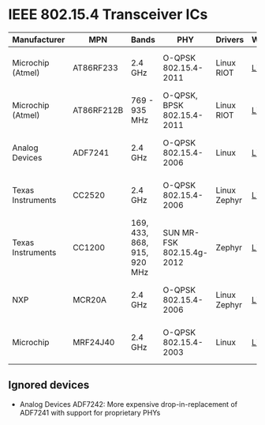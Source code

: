 
IEEE 802.15.4 Transceiver ICs
=============================

<table>
<thead>
	<th>Manufacturer</th>
	<th>MPN</th>
	<th>Bands</th>
	<th>PHY</th>
	<th>Drivers</th>
	<th>Website</th>
	<th>Docs</th>
	<th>Shops</th>
</thead>
<tbody>
<tr>
	<td>Microchip (Atmel)</td>
	<td>AT86RF233</td>
	<td>2.4 GHz</td>
	<td>O-QPSK <br> 802.15.4-2011</td>
	<td>Linux<br>RIOT</td>
	<td><a href="https://www.microchip.com/wwwproducts/en/AT86RF233">Link</a></td>
	<td><a href="docs/at86rf233.pdf">Datasheet</a></td>
	<td><a href="https://www.mouser.de/Search/Refine?Keyword=at86rf233&Ns=Pricing%7C0">Mouser</a>
		<a href="https://www.digikey.com/products/en?keywords=at86rf233">Digi-Key</a>
		<a href="https://lcsc.com/search?q=at86rf233">LCSC</a></td>
</tr>
<tr>
	<td>Microchip (Atmel)</td>
	<td>AT86RF212B</td>
	<td>769 - 935 MHz</td>
	<td>O-QPSK, BPSK <br> 802.15.4-2011</td>
	<td>Linux<br>RIOT</td>
	<td><a href="https://www.microchip.com/wwwproducts/en/AT86RF212B">Link</a></td>
	<td><a href="docs/at86rf212b.pdf">Datasheet</a></td>
	<td><a href="https://www.mouser.de/Search/Refine?Keyword=at86rf212b&Ns=Pricing%7C0">Mouser</a>
		<a href="https://www.digikey.com/products/en?keywords=at86rf212b">Digi-Key</a>
		<a href="https://lcsc.com/search?q=at86rf212b">LCSC</a></td>
</tr>
<tr>
	<td>Analog Devices</td>
	<td>ADF7241</td>
	<td>2.4 GHz</td>
	<td>O-QPSK <br> 802.15.4-2006</td>
	<td>Linux</td>
	<td><a href="https://www.analog.com/en/products/adf7241.html">Link</a></td>
	<td><a href="docs/adf7241.pdf">Datasheet</a></td>
	<td><a href="https://www.mouser.de/Search/Refine?Keyword=adf7241&Ns=Pricing%7C0">Mouser</a>
		<a href="https://www.digikey.com/products/en?keywords=adf7241">Digi-Key</a>
		<a href="https://lcsc.com/search?q=adf7241">LCSC</a></td>
</tr>
<tr>
	<td>Texas Instruments</td>
	<td>CC2520</td>
	<td>2.4 GHz</td>
	<td>O-QPSK <br> 802.15.4-2006</td>
	<td>Linux<br>Zephyr</td>
	<td><a href="http://www.ti.com/product/CC2520">Link</a></td>
	<td><a href="docs/cc2520.pdf">Datasheet</a>
		<a href="docs/cc2520-errata.pdf">Errata</a></td>
	<td><a href="https://www.mouser.de/Search/Refine?Keyword=cc2520&Ns=Pricing%7C0">Mouser</a>
		<a href="https://www.digikey.com/products/en?keywords=cc2520">Digi-Key</a>
		<a href="https://lcsc.com/search?q=cc2520">LCSC</a></td>
</tr>
<tr>
	<td>Texas Instruments</td>
	<td>CC1200</td>
	<td>169, 433, 868, 915, 920 MHz</td>
	<td>SUN MR-FSK <br> 802.15.4g-2012</td>
	<td>Zephyr</td>
	<td><a href="http://www.ti.com/product/CC1200">Link</a></td>
	<td><a href="docs/cc1200.pdf">Datasheet</a>
		<a href="docs/cc120x-user-guide.pdf">User Guide</a></td>
	<td><a href="https://www.mouser.de/Search/Refine?Keyword=cc1200&Ns=Pricing%7C0">Mouser</a>
		<a href="https://www.digikey.com/products/en?keywords=cc1200">Digi-Key</a>
		<a href="https://lcsc.com/search?q=cc1200">LCSC</a></td>
</tr>
<tr>
	<td>NXP</td>
	<td>MCR20A</td>
	<td>2.4 GHz</td>
	<td>O-QPSK <br> 802.15.4-2006</td>
	<td>Linux<br>Zephyr</td>
	<td><a href="https://www.nxp.com/products/wireless/thread/2.4-ghz-802.15.4-wireless-transceiver:MCR20A">Link</a></td>
	<td><a href="docs/mcr20a.pdf">Datasheet</a>
		<a href="docs/mcr20a-reference-manual.pdf">Reference Manual</a></td>
	<td><a href="https://www.mouser.de/Search/Refine?Keyword=mcr20a&Ns=Pricing%7C0">Mouser</a>
		<a href="https://www.digikey.com/products/en?keywords=mcr20a">Digi-Key</a>
		<a href="https://lcsc.com/search?q=mcr20a">LCSC</a></td>
</tr>
<tr>
	<td>Microchip</td>
	<td>MRF24J40</td>
	<td>2.4 GHz</td>
	<td>O-QPSK <br> 802.15.4-2003</td>
	<td>Linux</td>
	<td><a href="https://www.microchip.com/wwwproducts/en/en027752">Link</a></td>
	<td><a href="docs/mrf24j40.pdf">Datasheet</a></td>
	<td><a href="https://www.mouser.de/Search/Refine?Keyword=mrf24j40&Ns=Pricing%7C0">Mouser</a>
		<a href="https://www.digikey.com/products/en?keywords=mrf24j40">Digi-Key</a>
		<a href="https://lcsc.com/search?q=mrf24j40">LCSC</a></td>
</tr>
</tbody>
</table>


Ignored devices
---------------

* Analog Devices ADF7242: More expensive drop-in-replacement of ADF7241 with support for proprietary PHYs


